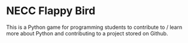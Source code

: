 # NECC Flappy Bird
This is a Python game for programming students to contribute to / learn more about Python and contributing to a project stored on Github.

